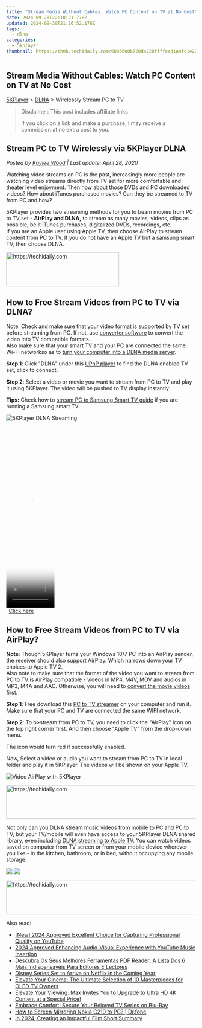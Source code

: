 ```yaml
---
title: "Stream Media Without Cables: Watch PC Content on TV at No Cost"
date: 2024-09-28T22:18:21.778Z
updated: 2024-09-30T21:16:52.178Z
tags:
  - dlna
categories:
  - 5kplayer
thumbnail: https://thmb.techidaily.com/6095600b720da220ffffead1a4fc142237909794e0b00b8441f133e8ae3bdb81.jpg
---
```


## Stream Media Without Cables: Watch PC Content on TV at No Cost

[5KPlayer](https://tools.techidaily.com/5kplayer/products/) \> [DLNA](https://tools.techidaily.com/5kplayer/dlna/) \> Wirelessly Stream PC to TV

>  Disclaimer: This post includes affiliate links
>
>  If you click on a link and make a purchase, I may receive a commission at no extra cost to you.
>

## Stream PC to TV Wirelessly via 5KPlayer DLNA

 _Posted by [Kaylee Wood](https://www.quora.com/profile/Amanda-Hu-21) | Last update: April 28, 2020_

Watching video streams on PC is the past, increasingly more people are watching video streams directly from TV set for more comfortable and theater level enjoyment. Then how about those DVDs and PC downloaded videos? How about iTunes purchased movies? Can they be streamed to TV from PC and how?

5KPlayer provides two streaming methods for you to beam movies from PC to TV set - **AirPlay and DLNA,**  to stream as many movies, videos, clips as possible, be it iTunes purchases, digitalized DVDs, recordings, etc.   
 If you are an Apple user using Apple TV, then choose AirPlay to stream content from PC to TV. If you do not have an Apple TV but a samsung smart TV, then choose DLNA.

<!-- affiliate ads begin -->
<a href="https://wigfever.sjv.io/c/5597632/1995803/22899" target="_top" id="1995803">
  <img src="//a.impactradius-go.com/display-ad/22899-1995803" border="0" alt="https://techidaily.com" width="300" height="90"/>
</a>
<img height="0" width="0" src="https://wigfever.sjv.io/i/5597632/1995803/22899" style="position:absolute;visibility:hidden;" border="0" />
<!-- affiliate ads end -->

## How to Free Stream Videos from PC to TV via DLNA?

Note: Check and make sure that your video format is supported by TV set before streaming from PC. If not, use [converter software](https://tools.techidaily.com/5kplayer/products/) to convert the video into TV compatible formats.  
 Also make sure that your smart TV and your PC are connected the same Wi-Fi networkso as to [turn your computer into a DLNA media server](https://tools.techidaily.com/5kplayer/dlna/).

**Step 1**: Click "DLNA" under this [UPnP player](https://tools.techidaily.com/5kplayer/dlna/) to find the DLNA enabled TV set, click to connect.

**Step 2**: Select a video or movie you want to stream from PC to TV and play it using 5KPlayer. The video will be pushed to TV display instantly. 

**Tips:** Check how to [stream PC to Samsung Smart TV guide](https://tools.techidaily.com/5kplayer/dlna/) if you are running a Samsung smart TV.

![5KPlayer DLNA Streaming](https://www.5kplayer.com/dlna/img/dlna-server.jpg) 

<!-- affiliate ads begin -->
<span id="1977004">
					<video width="128" height="480" style="cursor:pointer"
           poster="//a.impactradius-go.com/display-clicktoplayimage/1977004.png"
           onclick="if(!this.playClicked){this.play();this.setAttribute('controls',true);this.playClicked=true;}">
	   <source src="//a.impactradius-go.com/display-ad/22993-1977004">
	   <img src="//a.impactradius-go.com/display-clicktoplayimage/1977004.png" style="border: none; height: 100%; width: 100%; object-fit: contain">
	</video>
	<div style="width:80px;text-align:center"><a href="javascript:window.open(decodeURIComponent('https%3A%2F%2Fhomestyler.sjv.io%2Fc%2F5597632%2F1977004%2F22993'), '_blank');void(0);">Click here</a></div>
</span>
<img height="0" width="0" src="https://imp.pxf.io/i/5597632/1977004/22993" style="position:absolute;visibility:hidden;" border="0" />
<!-- affiliate ads end -->

## How to Free Stream Videos from PC to TV via AirPlay?

**Note**: Though 5KPlayer turns your Windows 10/7 PC into an AirPlay sender, the receiver should also support AirPlay. Which narrows down your TV choices to Apple TV 2\.   
 Also note to make sure that the format of the video you want to stream from PC to TV is AirPlay compatible - videos in MP4, M4V, MOV and audios in MP3, M4A and AAC. Otherwise, you will need to [convert the movie videos](https://tools.techidaily.com/5kplayer/products/) first.

**Step 1**: Free download this [PC to TV streamer](https://tools.techidaily.com/5kplayer/airplay/) on your computer and run it.  
 Make sure that your PC and TV are connected the same WIFI network.

**Step 2**: To b>stream from PC to TV, you need to click the "AirPlay" icon on the top right corner first. And then choose "Apple TV" from the drop-down menu. 

The icon would turn red if successfully enabled. 

Now, Select a video or audio you want to stream from PC to TV in local folder and play it in 5KPlayer. The videos will be shown on your Apple TV.

![Video AirPlay with 5KPlayer](https://www.5kplayer.com/dlna/../airplay/img/5k-airplay-airplay-with-win10-xsy-15021502.jpg) 

<!-- affiliate ads begin -->
<a href="https://aligracehair.sjv.io/c/5597632/2016170/19272" target="_top" id="2016170">
  <img src="//a.impactradius-go.com/display-ad/19272-2016170" border="0" alt="https://techidaily.com" width="728" height="90"/>
</a>
<img height="0" width="0" src="https://aligracehair.sjv.io/i/5597632/2016170/19272" style="position:absolute;visibility:hidden;" border="0" />
<!-- affiliate ads end -->

Not only can you DLNA stream music videos from mobile to PC and PC to TV, but your TV/mobile will even have access to your 5KPlayer DLNA shared library, even including [DLNA streaming to Apple TV](https://tools.techidaily.com/5kplayer/dlna/). You can watch videos saved on computer from TV screen or from your mobile device wherever you like - in the kitchen, bathroom, or in bed, without occupying any mobile storage.

[![](https://www.5kplayer.com/dlna/../button/freedownwhitewin.png)](https://tools.techidaily.com/5kplayer/products/) [![](https://www.5kplayer.com/dlna/../button/freedownbackmac.png)](https://tools.techidaily.com/5kplayer/products/)

<!-- affiliate ads begin -->
<a href="https://appsumo.8odi.net/c/5597632/2137378/7443" target="_top" id="2137378">
  <img src="//a.impactradius-go.com/display-ad/7443-2137378" border="0" alt="https://techidaily.com" width="600" height="90"/>
</a>
<img height="0" width="0" src="https://appsumo.8odi.net/i/5597632/2137378/7443" style="position:absolute;visibility:hidden;" border="0" />
<!-- affiliate ads end -->

<ins class="adsbygoogle"
     style="display:block"
     data-ad-format="autorelaxed"
     data-ad-client="ca-pub-7571918770474297"
     data-ad-slot="1223367746"></ins>

<ins class="adsbygoogle"
     style="display:block"
     data-ad-client="ca-pub-7571918770474297"
     data-ad-slot="8358498916"
     data-ad-format="auto"
     data-full-width-responsive="true"></ins>

<span class="atpl-alsoreadstyle">Also read:</span>
<div><ul>
<li><a href="https://youtube-zero.techidaily.com/024-approved-excellent-choice-for-capturing-professional-quality-on-youtube/"><u>[New] 2024 Approved Excellent Choice for Capturing Professional Quality on YouTube</u></a></li>
<li><a href="https://fox-links.techidaily.com/2024-approved-enhancing-audio-visual-experience-with-youtube-music-insertion/"><u>2024 Approved Enhancing Audio-Visual Experience with YouTube Music Insertion</u></a></li>
<li><a href="https://win11-tips.techidaily.com/descubra-os-seus-melhores-ferramentas-pdf-reader-a-lista-dos-6-mais-indispensaveis-para-editores-e-lectores/"><u>Descubra Os Seus Melhores Ferramentas PDF Reader: A Lista Dos 6 Mais Indispensáveis Para Editores E Lectores</u></a></li>
<li><a href="https://media-tips.techidaily.com/disney-series-set-to-arrive-on-netflix-in-the-coming-year/"><u>Disney Series Set to Arrive on Netflix in the Coming Year</u></a></li>
<li><a href="https://media-tips.techidaily.com/elevate-your-cinema-the-ultimate-selection-of-10-masterpieces-for-oled-tv-owners/"><u>Elevate Your Cinema: The Ultimate Selection of 10 Masterpieces for OLED TV Owners</u></a></li>
<li><a href="https://media-tips.techidaily.com/elevate-your-viewing-max-invites-you-to-upgrade-to-ultra-hd-4k-content-at-a-special-price/"><u>Elevate Your Viewing: Max Invites You to Upgrade to Ultra HD 4K Content at a Special Price!</u></a></li>
<li><a href="https://media-tips.techidaily.com/embrace-comfort-secure-your-beloved-tv-series-on-blu-ray/"><u>Embrace Comfort: Secure Your Beloved TV Series on Blu-Ray</u></a></li>
<li><a href="https://screen-mirror.techidaily.com/how-to-screen-mirroring-nokia-c210-to-pc-drfone-by-drfone-android/"><u>How to Screen Mirroring Nokia C210 to PC? | Dr.fone</u></a></li>
<li><a href="https://fox-cloud.techidaily.com/in-2024-creating-an-impactful-film-short-summary/"><u>In 2024, Creating an Impactful Film Short Summary</u></a></li>
</ul></div>

